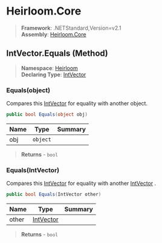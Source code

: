 # Heirloom.Core

> **Framework**: .NETStandard,Version=v2.1  
> **Assembly**: [Heirloom.Core][0]

## IntVector.Equals (Method)

> **Namespace**: [Heirloom][0]  
> **Declaring Type**: [IntVector][1]

### Equals(object)

Compares this [IntVector][1] for equality with another object.

```cs
public bool Equals(object obj)
```

| Name | Type     | Summary |
|------|----------|---------|
| obj  | `object` |         |

> **Returns** - `bool`

### Equals(IntVector)

Compares this [IntVector][1] for equality with another [IntVector][1] .

```cs
public bool Equals(IntVector other)
```

| Name  | Type           | Summary |
|-------|----------------|---------|
| other | [IntVector][1] |         |

> **Returns** - `bool`

[0]: ../../../Heirloom.Core.md
[1]: ../IntVector.md
